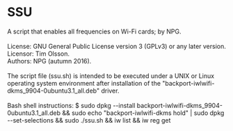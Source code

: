 # SSU
A script that enables all frequencies on Wi-Fi cards; by NPG.\
\
License: GNU General Public License version 3 (GPLv3) or any later version.\
Licensor: Tim Olsson.\
Authors: NPG (autumn 2016).\
\
The script file (ssu.sh) is intended to be executed under a UNIX or Linux operating system environment after installation of the "backport-iwlwifi-dkms_9904-0ubuntu3.1_all.deb" driver.\
\
Bash shell instructions: $ sudo dpkg --install backport-iwlwifi-dkms_9904-0ubuntu3.1_all.deb && sudo echo "backport-iwlwifi-dkms hold" | sudo dpkg --set-selections && sudo ./ssu.sh && iw list && iw reg get
